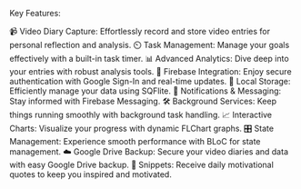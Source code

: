 Key Features:

📹 Video Diary Capture: Effortlessly record and store video entries for personal reflection and analysis.
⏲️ Task Management: Manage your goals effectively with a built-in task timer.
📊 Advanced Analytics: Dive deep into your entries with robust analysis tools.
🔐 Firebase Integration: Enjoy secure authentication with Google Sign-In and real-time updates.
💾 Local Storage: Efficiently manage your data using SQFlite.
🔔 Notifications & Messaging: Stay informed with Firebase Messaging.
🛠️ Background Services: Keep things running smoothly with background task handling.
📈 Interactive Charts: Visualize your progress with dynamic FLChart graphs.
🎛️ State Management: Experience smooth performance with BLoC for state management.
☁️ Google Drive Backup: Secure your video diaries and data with easy Google Drive backup.
💬 Snippets: Receive daily motivational quotes to keep you inspired and motivated.
